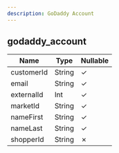 ```yaml
---
description: GoDaddy Account
---
```

godaddy_account
---------------

| **Name**   | **Type** | **Nullable** |
| ---------- | -------- | ------------ |
| customerId | String   | &check;      |
| email      | String   | &check;      |
| externalId | Int      | &check;      |
| marketId   | String   | &check;      |
| nameFirst  | String   | &check;      |
| nameLast   | String   | &check;      |
| shopperId  | String   | &cross;      |
